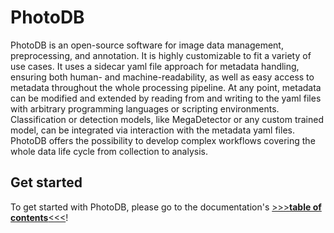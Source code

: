 # PhotoDB

PhotoDB is an open-source software for image data management, preprocessing, and annotation. It is highly customizable to fit a variety of use cases. It uses a sidecar yaml file approach for metadata handling, ensuring both human- and machine-readability, as well as easy access to metadata throughout the whole processing pipeline. At any point, metadata can be modified and extended by reading from and writing to the yaml files with arbitrary programming languages or scripting environments. Classification or detection models, like MegaDetector or any custom trained model, can be integrated via interaction with the metadata yaml files. PhotoDB offers the possibility to develop complex workflows covering the whole data life cycle from collection to analysis.

## Get started

To get started with PhotoDB, please go to  the documentation's [>>>**table of contents**<<<](docs/index.md)!